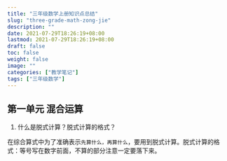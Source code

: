 ```yaml
---
title: "三年级数学上册知识点总结"
slug: "three-grade-math-zong-jie"
description: ""
date: 2021-07-29T18:26:19+08:00
lastmod: 2021-07-29T18:26:19+08:00
draft: false
toc: false
weight: false
image: ""
categories: ["教学笔记"]
tags: ["三年级数学"]
---
```


## 第一单元 混合运算

1. 什么是脱式计算？脱式计算的格式？

在综合算式中为了准确表示`先算什么，再算什么`，要用到脱式计算。脱式计算的格式：等号写在数字前面，不算的部分注意一定要落下来。
